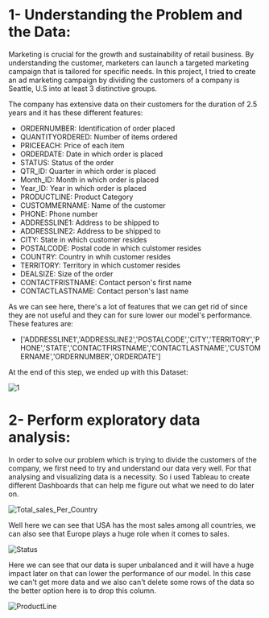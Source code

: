 # **1- Understanding the Problem and the Data:**
  Marketing is crucial for the growth and sustainability of retail business. By understanding the customer, marketers can launch a targeted marketing campaign that is tailored for specific needs. In this project, I tried to create an ad marketing campaign by dividing the customers of a company is Seattle, U.S into at least 3 distinctive groups.

The company has extensive data on their customers for the duration of 2.5 years and it has these different features:

- ORDERNUMBER: Identification of order placed
- QUANTITYORDERED: Number of items ordered
- PRICEEACH: Price of each item
- ORDERDATE: Date in which order is placed
- STATUS: Status of the order
- QTR_ID: Quarter in which order is placed
- Month_ID: Month in which order is placed
- Year_ID: Year in which order is placed
- PRODUCTLINE: Product Category
- CUSTOMMERNAME: Name of the customer
- PHONE: Phone number
- ADDRESSLINE1: Address to be shipped to
- ADDRESSLINE2: Address to be shipped to
- CITY: State in which customer resides
- POSTALCODE: Postal code in which culstomer resides
- COUNTRY: Country in whih customer resides
- TERRITORY: Territory in which customer resides
- DEALSIZE: Size of the order
- CONTACTFRISTNAME: Contact person's first name
- CONTACTLASTNAME: Contact person's last name

As we can see here, there's a lot of features that we can get rid of since they are not useful and they can for sure lower our model's performance. These features are:
- ['ADDRESSLINE1','ADDRESSLINE2','POSTALCODE','CITY','TERRITORY','PHONE','STATE','CONTACTFIRSTNAME','CONTACTLASTNAME','CUSTOMERNAME','ORDERNUMBER','ORDERDATE']

At the end of this step, we ended up with this Dataset:

![1](https://user-images.githubusercontent.com/103439643/188916330-a59a104c-a6b8-4202-a8d6-d6a6ae44019f.PNG)

# **2- Perform exploratory data analysis:**

In order to solve our problem which is trying to divide the customers of the company, we first need to try and understand our data very well. For that analysing and visualizing data is a necessity. So i used Tableau to create different Dashboards that can help me figure out what we need to do later on.

![Total_sales_Per_Country](https://user-images.githubusercontent.com/103439643/188928108-3bd29ec7-1bd6-4326-9f31-308fea84fe44.png)

Well here we can see that USA has the most sales among all countries, we can also see that Europe plays a huge role when it comes to sales.


![Status](https://user-images.githubusercontent.com/103439643/188928843-b828ad7e-b491-4a66-b8d6-7e0a5fea76c1.png)

Here we can see that our data is super unbalanced and it will have a huge impact later on that can lower the performance of our model. In this case we can't get more data and we also can't delete some rows of the data so the better option here is to drop this column.

![ProductLine](https://user-images.githubusercontent.com/103439643/188929489-3780b2dd-f580-422c-8a62-71828e53b243.png)
